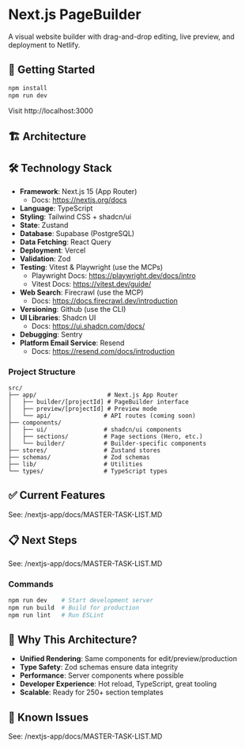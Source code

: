 # Next.js PageBuilder

A visual website builder with drag-and-drop editing, live preview, and deployment to Netlify.

## 🚀 Getting Started

```bash
npm install
npm run dev
```

Visit http://localhost:3000

## 🏗️ Architecture

## 🛠️ Technology Stack

- **Framework**: Next.js 15 (App Router)
  - Docs: https://nextjs.org/docs
- **Language**: TypeScript
- **Styling**: Tailwind CSS + shadcn/ui
- **State**: Zustand
- **Database**: Supabase (PostgreSQL)
- **Data Fetching**: React Query
- **Deployment**: Vercel
- **Validation**: Zod
- **Testing**: Vitest & Playwright (use the MCPs)
  - Playwright Docs: https://playwright.dev/docs/intro
  - Vitest Docs: https://vitest.dev/guide/
- **Web Search**: Firecrawl (use the MCP)
  - Docs: https://docs.firecrawl.dev/introduction
- **Versioning**: Github (use the CLI)
- **UI Libraries**: Shadcn UI
  - Docs: https://ui.shadcn.com/docs/
- **Debugging**: Sentry
- **Platform Email Service**: Resend
  - Docs: https://resend.com/docs/introduction


### Project Structure
```
src/
├── app/                    # Next.js App Router
│   ├── builder/[projectId] # PageBuilder interface
│   ├── preview/[projectId] # Preview mode
│   └── api/               # API routes (coming soon)
├── components/
│   ├── ui/                # shadcn/ui components
│   ├── sections/          # Page sections (Hero, etc.)
│   └── builder/           # Builder-specific components
├── stores/                # Zustand stores
├── schemas/               # Zod schemas
├── lib/                   # Utilities
└── types/                 # TypeScript types
```

## ✅ Current Features

See: /nextjs-app/docs/MASTER-TASK-LIST.MD 


## 📋 Next Steps

See: /nextjs-app/docs/MASTER-TASK-LIST.MD 


### Commands
```bash
npm run dev    # Start development server
npm run build  # Build for production
npm run lint   # Run ESLint
```

## 🌟 Why This Architecture?

- **Unified Rendering**: Same components for edit/preview/production
- **Type Safety**: Zod schemas ensure data integrity
- **Performance**: Server components where possible
- **Developer Experience**: Hot reload, TypeScript, great tooling
- **Scalable**: Ready for 250+ section templates

## 🐛 Known Issues

See: /nextjs-app/docs/MASTER-TASK-LIST.MD 